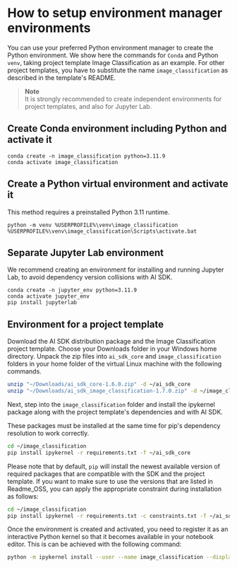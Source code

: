 <!--
SPDX-FileCopyrightText: Copyright (C) 2020 - 2024 Siemens AG

SPDX-License-Identifier: MIT
-->

# How to setup environment manager environments

You can use your preferred Python environment manager to create the Python environment. We show here the commands for `Conda` and Python `venv`, taking project template Image Classification as an example. For other project templates, you have to substitute the name `image_classification` as described in the template's README.

> **Note**\
> It is strongly recommended to create independent environments for project templates, and also for Jupyter Lab.

## Create Conda environment including Python and activate it

```dosbatch
conda create -n image_classification python=3.11.9
conda activate image_classification
```

## Create a Python virtual environment and activate it

This method requires a preinstalled Python 3.11 runtime.

```dosbatch
python -m venv %USERPROFILE%\venv\image_classification
%USERPROFILE%\venv\image_classification\Scripts\activate.bat
```

## Separate Jupyter Lab environment

We recommend creating an environment for installing and running Jupyter Lab, to avoid dependency version collisions with AI SDK.

```dosbatch
conda create -n jupyter_env python=3.11.9
conda activate jupyter_env
pip install jupyterlab
```

## Environment for a project template

Download the AI SDK distribution package and the Image Classification project template. Choose your Downloads folder in your Windows home directory. Unpack the zip files into `ai_sdk_core` and `image_classification` folders in your home folder of the virtual Linux machine with the following commands.

```bash
unzip "~/Downloads/ai_sdk_core-1.6.0.zip" -d ~/ai_sdk_core
unzip "~/Downloads/ai_sdk_image_classification-1.7.0.zip" -d ~/image_classification
```

Next, step into the `image_classification` folder and install the ipykernel package along with the project template's dependencies and with AI SDK.

These packages must be installed at the same time for pip's dependency resolution to work correctly.

```bash
cd ~/image_classification
pip install ipykernel -r requirements.txt -f ~/ai_sdk_core
```

Please note that by default, `pip` will install the newest available version of required packages that are compatible with the SDK and the project template. If you want to make sure to use the versions that are listed in Readme_OSS, you can apply the appropriate constraint during installation as follows:

```bash
cd ~/image_classification
pip install ipykernel -r requirements.txt -c constraints.txt -f ~/ai_sdk_core
```

Once the environment is created and activated, you need to register it as an interactive Python kernel so that it becomes available in your notebook editor. This is can be achieved with the following command:

```bash
python -m ipykernel install --user --name image_classification --display-name "Python (image_classification)"
```

